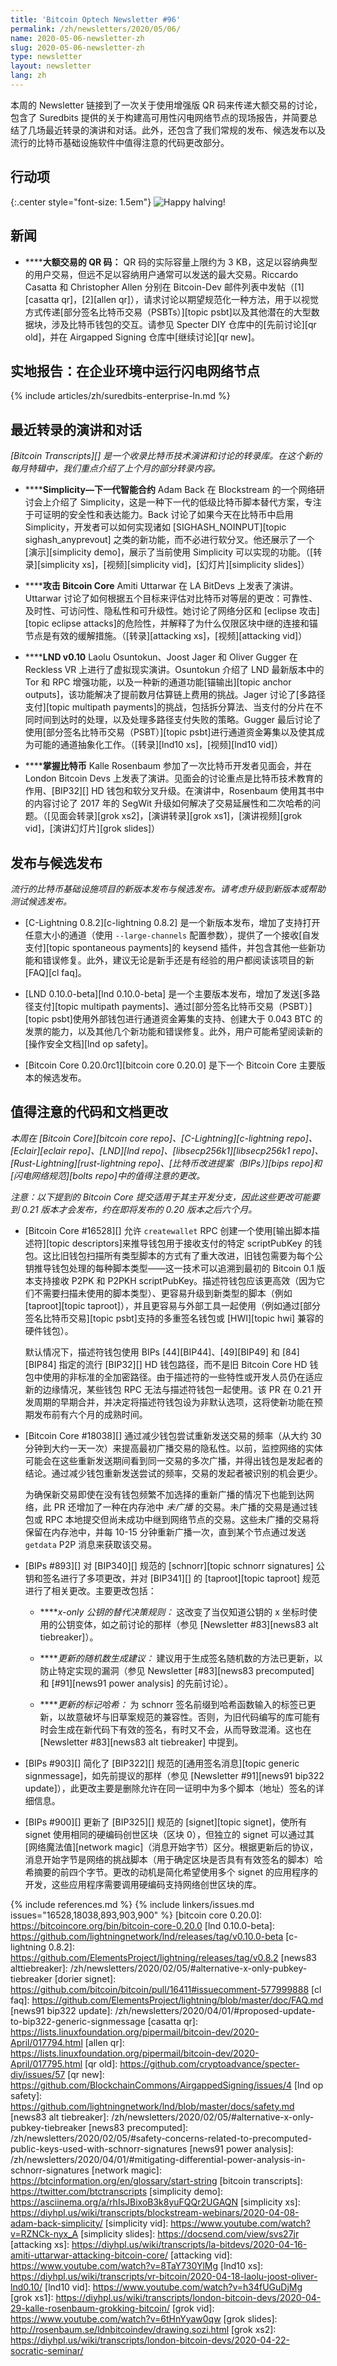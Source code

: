 ```yaml
---
title: 'Bitcoin Optech Newsletter #96'
permalink: /zh/newsletters/2020/05/06/
name: 2020-05-06-newsletter-zh
slug: 2020-05-06-newsletter-zh
type: newsletter
layout: newsletter
lang: zh
---
```

本周的 Newsletter 链接到了一次关于使用增强版 QR 码来传递大额交易的讨论，包含了 Suredbits 提供的关于构建高可用性闪电网络节点的现场报告，并简要总结了几场最近转录的演讲和对话。此外，还包含了我们常规的发布、候选发布以及流行的比特币基础设施软件中值得注意的代码更改部分。

## 行动项

<!-- $$\frac{50}{2^{\lfloor height/210000 \rfloor}}$$ -->

{:.center style="font-size: 1.5em"}
![Happy halving!](/img/posts/2020-05-halving.png)

## 新闻

- **<!--qr-codes-for-large-transactions-->****大额交易的 QR 码：** QR 码的实际容量上限约为 3 KB，这足以容纳典型的用户交易，但远不足以容纳用户通常可以发送的最大交易。Riccardo Casatta 和 Christopher Allen 分别在 Bitcoin-Dev 邮件列表中发帖（[1][casatta qr]，[2][allen qr]），请求讨论以期望规范化一种方法，用于以视觉方式传递[部分签名比特币交易（PSBTs）][topic psbt]以及其他潜在的大型数据块，涉及比特币钱包的交互。请参见 Specter DIY 仓库中的[先前讨论][qr old]，并在 Airgapped Signing 仓库中[继续讨论][qr new]。

## 实地报告：在企业环境中运行闪电网络节点

{% include articles/zh/suredbits-enterprise-ln.md %}

## 最近转录的演讲和对话

*[Bitcoin Transcripts][] 是一个收录比特币技术演讲和讨论的转录库。在这个新的 <!-- TODO: remove "new" next month --> 每月特辑中，我们重点介绍了上个月的部分转录内容。*

- **<!--simplicity-next-generation-smart-contracting-->****Simplicity—下一代智能合约** Adam Back 在 Blockstream 的一个网络研讨会上介绍了 Simplicity，这是一种下一代的低级比特币脚本替代方案，专注于可证明的安全性和表达能力。Back 讨论了如果今天在比特币中启用 Simplicity，开发者可以如何实现诸如 [SIGHASH_NOINPUT][topic sighash_anyprevout] 之类的新功能，而不必进行软分叉。他还展示了一个[演示][simplicity demo]，展示了当前使用 Simplicity 可以实现的功能。（[转录][simplicity xs]，[视频][simplicity vid]，[幻灯片][simplicity slides]）

- **<!--attacking-bitcoin-core-->****攻击 Bitcoin Core** Amiti Uttarwar 在 LA BitDevs 上发表了演讲。Uttarwar 讨论了如何根据五个目标来评估对比特币对等层的更改：可靠性、及时性、可访问性、隐私性和可升级性。她讨论了网络分区和 [eclipse 攻击][topic eclipse attacks]的危险性，并解释了为什么仅限区块中继的连接和锚节点是有效的缓解措施。（[转录][attacking xs]，[视频][attacking vid]）

- **<!--lnd-v0-10-->****LND v0.10** Laolu Osuntokun、Joost Jager 和 Oliver Gugger 在 Reckless VR 上进行了虚拟现实演讲。Osuntokun 介绍了 LND 最新版本中的 Tor 和 RPC 增强功能，以及一种新的通道功能[锚输出][topic anchor outputs]，该功能解决了提前数月估算链上费用的挑战。Jager 讨论了[多路径支付][topic multipath payments]的挑战，包括拆分算法、当支付的分片在不同时间到达时的处理，以及处理多路径支付失败的策略。Gugger 最后讨论了使用[部分签名比特币交易（PSBT）][topic psbt]进行通道资金筹集以及使其成为可能的通道抽象化工作。（[转录][lnd10 xs]，[视频][lnd10 vid]）

- **<!--grokking-bitcoin-->****掌握比特币** Kalle Rosenbaum 参加了一次比特币开发者见面会，并在 London Bitcoin Devs 上发表了演讲。见面会的讨论重点是比特币技术教育的作用、[BIP32][] HD 钱包和软分叉升级。在演讲中，Rosenbaum 使用其书中的内容讨论了 2017 年的 SegWit 升级如何解决了交易延展性和二次哈希的问题。（[见面会转录][grok xs2]，[演讲转录][grok xs1]，[演讲视频][grok vid]，[演讲幻灯片][grok slides]）

## 发布与候选发布

*流行的比特币基础设施项目的新版本发布与候选发布。请考虑升级到新版本或帮助测试候选发布。*

- [C-Lightning 0.8.2][c-lightning 0.8.2] 是一个新版本发布，增加了支持打开任意大小的通道（使用 `--large-channels` 配置参数），提供了一个接收[自发支付][topic spontaneous payments]的 keysend 插件，并包含其他一些新功能和错误修复。此外，建议无论是新手还是有经验的用户都阅读该项目的新 [FAQ][cl faq]。

- [LND 0.10.0-beta][lnd 0.10.0-beta] 是一个主要版本发布，增加了发送[多路径支付][topic multipath payments]、通过[部分签名比特币交易（PSBT）][topic psbt]使用外部钱包进行通道资金筹集的支持、创建大于 0.043 BTC 的发票的能力，以及其他几个新功能和错误修复。此外，用户可能希望阅读新的[操作安全文档][lnd op safety]。

- [Bitcoin Core 0.20.0rc1][bitcoin core 0.20.0] 是下一个 Bitcoin Core 主要版本的候选发布。

## 值得注意的代码和文档更改

*本周在 [Bitcoin Core][bitcoin core repo]、[C-Lightning][c-lightning repo]、[Eclair][eclair repo]、[LND][lnd repo]、[libsecp256k1][libsecp256k1 repo]、[Rust-Lightning][rust-lightning repo]、[比特币改进提案（BIPs）][bips repo]和[闪电网络规范][bolts repo]中的值得注意的更改。*

*注意：以下提到的 Bitcoin Core 提交适用于其主开发分支，因此这些更改可能要到 0.21 版本才会发布，约在即将发布的 0.20 版本之后六个月。*

- [Bitcoin Core #16528][] 允许 `createwallet` RPC 创建一个使用[输出脚本描述符][topic descriptors]来推导钱包用于接收支付的特定 scriptPubKey 的钱包。这比旧钱包扫描所有类型脚本的方式有了重大改进，旧钱包需要为每个公钥推导钱包处理的每种脚本类型——这一技术可以追溯到最初的 Bitcoin 0.1 版本支持接收 P2PK 和 P2PKH scriptPubKey。描述符钱包应该更高效（因为它们不需要扫描未使用的脚本类型）、更容易升级到新类型的脚本（例如 [taproot][topic taproot]），并且更容易与外部工具一起使用（例如通过[部分签名比特币交易][topic psbt]支持的多重签名钱包或 [HWI][topic hwi] 兼容的硬件钱包）。

  默认情况下，描述符钱包使用 BIPs [44][BIP44]、[49][BIP49] 和 [84][BIP84] 指定的流行 [BIP32][] HD 钱包路径，而不是旧 Bitcoin Core HD 钱包中使用的非标准的全加密路径。由于描述符的一些特性或开发人员仍在适应新的边缘情况，某些钱包 RPC 无法与描述符钱包一起使用。该 PR 在 0.21 开发周期的早期合并，并决定将描述符钱包设为非默认选项，这将使新功能在预期发布前有六个月的成熟时间。

- [Bitcoin Core #18038][] 通过减少钱包尝试重新发送交易的频率（从大约 30 分钟到大约一天一次）来提高最初广播交易的隐私性。以前，监控网络的实体可能会在这些重新发送期间看到同一交易的多次广播，并得出钱包是发起者的结论。通过减少钱包重新发送尝试的频率，交易的发起者被识别的机会更少。

  为确保新交易即使在没有钱包频繁不加选择的重新广播的情况下也能到达网络，此 PR 还增加了一种在内存池中 _未广播_ 的交易。未广播的交易是通过钱包或 RPC 本地提交但尚未成功中继到网络节点的交易。这些未广播的交易将保留在内存池中，并每 10-15 分钟重新广播一次，直到某个节点通过发送 `getdata` P2P 消息来获取该交易。

- [BIPs #893][] 对 [BIP340][] 规范的 [schnorr][topic schnorr signatures] 公钥和签名进行了多项更改，并对 [BIP341][] 的 [taproot][topic taproot] 规范进行了相关更改。主要更改包括：

  - **<!--alternative-x-only-pubkey-tiebreaker-->***x-only 公钥的替代决策规则：* 这改变了当仅知道公钥的 x 坐标时使用的公钥变体，如之前讨论的那样（参见 [Newsletter #83][news83 alt tiebreaker]）。

  - **<!--updated-nonce-generation-recommendations-->***更新的随机数生成建议：* 建议用于生成签名随机数的方法已更新，以防止特定实现的漏洞（参见 Newsletter [#83][news83 precomputed] 和 [#91][news91 power analysis] 的先前讨论）。

  - **<!--updated-tagged-hashes-->***更新的标记哈希：* 为 schnorr 签名前缀到哈希函数输入的标签已更新，以故意破坏与旧草案规范的兼容性。否则，为旧代码编写的库可能有时会生成在新代码下有效的签名，有时又不会，从而导致混淆。这也在 [Newsletter #83][news83 alt tiebreaker] 中提到。

- [BIPs #903][] 简化了 [BIP322][] 规范的[通用签名消息][topic generic signmessage]，如先前提议的那样（参见 [Newsletter #91][news91 bip322 update]），此更改主要是删除允许在同一证明中为多个脚本（地址）签名的详细信息。

- [BIPs #900][] 更新了 [BIP325][] 规范的 [signet][topic signet]，使所有 signet 使用相同的硬编码创世区块（区块 0），但独立的 signet 可以通过其[网络魔法值][network magic]（消息开始字节）区分。根据更新后的协议，消息开始字节是网络的挑战脚本（用于确定区块是否具有有效签名的脚本）哈希摘要的前四个字节。更改的动机是简化希望使用多个 signet 的应用程序的开发，这些应用程序需要调用硬编码支持网络创世区块的库。

{% include references.md %}
{% include linkers/issues.md issues="16528,18038,893,903,900" %}
[bitcoin core 0.20.0]: https://bitcoincore.org/bin/bitcoin-core-0.20.0
[lnd 0.10.0-beta]: https://github.com/lightningnetwork/lnd/releases/tag/v0.10.0-beta
[c-lightning 0.8.2]: https://github.com/ElementsProject/lightning/releases/tag/v0.8.2
[news83 alttiebreaker]: /zh/newsletters/2020/02/05/#alternative-x-only-pubkey-tiebreaker
[dorier signet]: https://github.com/bitcoin/bitcoin/pull/16411#issuecomment-577999888
[cl faq]: https://github.com/ElementsProject/lightning/blob/master/doc/FAQ.md
[news91 bip322 update]: /zh/newsletters/2020/04/01/#proposed-update-to-bip322-generic-signmessage
[casatta qr]: https://lists.linuxfoundation.org/pipermail/bitcoin-dev/2020-April/017794.html
[allen qr]: https://lists.linuxfoundation.org/pipermail/bitcoin-dev/2020-April/017795.html
[qr old]: https://github.com/cryptoadvance/specter-diy/issues/57
[qr new]: https://github.com/BlockchainCommons/AirgappedSigning/issues/4
[lnd op safety]: https://github.com/lightningnetwork/lnd/blob/master/docs/safety.md
[news83 alt tiebreaker]: /zh/newsletters/2020/02/05/#alternative-x-only-pubkey-tiebreaker
[news83 precomputed]: /zh/newsletters/2020/02/05/#safety-concerns-related-to-precomputed-public-keys-used-with-schnorr-signatures
[news91 power analysis]: /zh/newsletters/2020/04/01/#mitigating-differential-power-analysis-in-schnorr-signatures
[network magic]: https://btcinformation.org/en/glossary/start-string
[bitcoin transcripts]: https://twitter.com/btctranscripts
[simplicity demo]: https://asciinema.org/a/rhIsJBixoB3k8yuFQQr2UGAQN
[simplicity xs]: https://diyhpl.us/wiki/transcripts/blockstream-webinars/2020-04-08-adam-back-simplicity/
[simplicity vid]: https://www.youtube.com/watch?v=RZNCk-nyx_A
[simplicity slides]: https://docsend.com/view/svs27jr
[attacking xs]: https://diyhpl.us/wiki/transcripts/la-bitdevs/2020-04-16-amiti-uttarwar-attacking-bitcoin-core/
[attacking vid]: https://www.youtube.com/watch?v=8TaY730YlMg
[lnd10 xs]: https://diyhpl.us/wiki/transcripts/vr-bitcoin/2020-04-18-laolu-joost-oliver-lnd0.10/
[lnd10 vid]: https://www.youtube.com/watch?v=h34fUGuDjMg
[grok xs1]: https://diyhpl.us/wiki/transcripts/london-bitcoin-devs/2020-04-29-kalle-rosenbaum-grokking-bitcoin/
[grok vid]: https://www.youtube.com/watch?v=6tHnYyaw0qw
[grok slides]: http://rosenbaum.se/ldnbitcoindev/drawing.sozi.html
[grok xs2]: https://diyhpl.us/wiki/transcripts/london-bitcoin-devs/2020-04-22-socratic-seminar/
